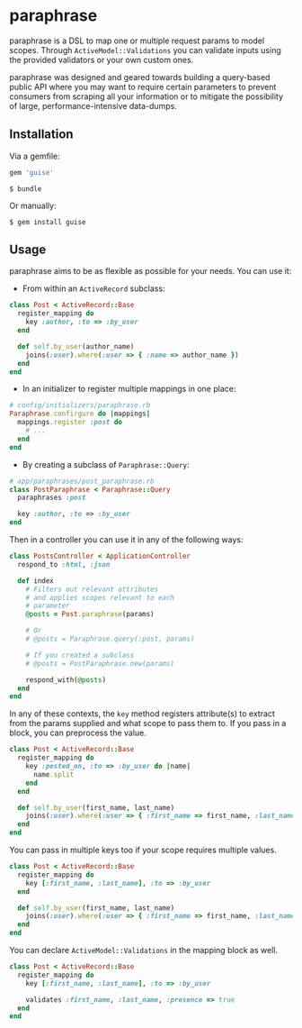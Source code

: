 # paraphrase

paraphrase is a DSL to map one or multiple request params to model scopes.
Through `ActiveModel::Validations` you can validate inputs using the provided
validators or your own custom ones.

paraphrase was designed and geared towards building a query-based public API
where you may want to require certain parameters to prevent consumers from
scraping all your information or to mitigate the possibility of large,
performance-intensive data-dumps.

## Installation

Via a gemfile:

```ruby
gem 'guise'
```

```
$ bundle
```

Or manually:

```
$ gem install guise
```

## Usage

paraphrase aims to be as flexible as possible for your needs. You can use it:

* From within an `ActiveRecord` subclass:
```ruby
class Post < ActiveRecord::Base
  register_mapping do
    key :author, :to => :by_user
  end

  def self.by_user(author_name)
    joins(:user).where(:user => { :name => author_name })
  end
end
```

* In an initializer to register multiple mappings in one place:
```ruby
# config/initializers/paraphrase.rb
Paraphrase.confirgure do |mappings|
  mappings.register :post do
    # ...
  end
end
```

* By creating a subclass of `Paraphrase::Query`:
```ruby
# app/paraphrases/post_paraphrase.rb
class PostParaphrase < Paraphrase::Query
  paraphrases :post

  key :author, :to => :by_user
end
```

Then in a controller you can use it in any of the following ways:

```ruby
class PostsController < ApplicationController
  respond_to :html, :json

  def index
    # Filters out relevant attributes
    # and applies scopes relevant to each
    # parameter
    @posts = Post.paraphrase(params)

    # Or
    # @posts = Paraphrase.query(:post, params)

    # If you created a subclass
    # @posts = PostParaphrase.new(params)

    respond_with(@posts)
  end
end
```

In any of these contexts, the `key` method registers attribute(s) to extract
from the params supplied and what scope to pass them to. If you pass in a
block, you can preprocess the value.

```ruby
class Post < ActiveRecord::Base
  register_mapping do
    key :posted_on, :to => :by_user do |name|
      name.split
    end
  end

  def self.by_user(first_name, last_name)
    joins(:user).where(:user => { :first_name => first_name, :last_name => last_name })
  end
end
```

You can pass in multiple keys too if your scope requires multiple values.

```ruby
class Post < ActiveRecord::Base
  register_mapping do
    key [:first_name, :last_name], :to => :by_user
  end

  def self.by_user(first_name, last_name)
    joins(:user).where(:user => { :first_name => first_name, :last_name => last_name })
  end
end
```

You can declare `ActiveModel::Validations` in the mapping block as well.

```ruby
class Post < ActiveRecord::Base
  register_mapping do
    key [:first_name, :last_name], :to => :by_user

    validates :first_name, :last_name, :presence => true
  end
end
```
